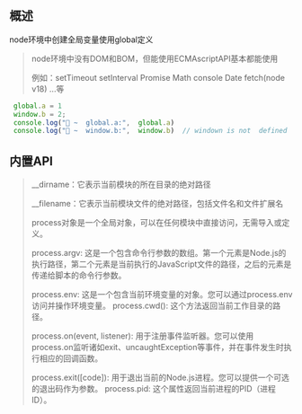 
## 概述

node环境中创建全局变量使用global定义

> node环境中没有DOM和BOM，但能使用ECMAscriptAPI基本都能使用
> 
> 例如：setTimeout setInterval Promise Math  console  Date fetch(node v18) ...等

```javascript
 global.a = 1
 window.b = 2;
 console.log("🚀 ~  global.a:",  global.a)
 console.log("🚀 ~  window.b:",  window.b)  // windown is not  defined
```

## 内置API

> __dirname：它表示当前模块的所在目录的绝对路径
> 
> __filename：它表示当前模块文件的绝对路径，包括文件名和文件扩展名
> 
> process对象是一个全局对象，可以在任何模块中直接访问，无需导入或定义。
> 
> process.argv: 这是一个包含命令行参数的数组。第一个元素是Node.js的执行路径，第二个元素是当前执行的JavaScript文件的路径，之后的元素是传递给脚本的命令行参数。
> 
> process.env: 这是一个包含当前环境变量的对象。您可以通过process.env访问并操作环境变量。
process.cwd(): 这个方法返回当前工作目录的路径。
> 
> process.on(event, listener): 用于注册事件监听器。您可以使用process.on监听诸如exit、uncaughtException等事件，并在事件发生时执行相应的回调函数。
> 
> process.exit([code]): 用于退出当前的Node.js进程。您可以提供一个可选的退出码作为参数。
process.pid: 这个属性返回当前进程的PID（进程ID）。







